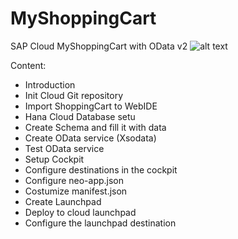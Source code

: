 # MyShoppingCart
SAP Cloud MyShoppingCart with OData v2
![alt text](https://github.com/buzzovi/MyShoppingCart/blob/master/ShoppingCartK%C3%A9p.PNG)

Content: 
- Introduction
- Init Cloud Git repository
- Import ShoppingCart to WebIDE
- Hana Cloud Database setu
- Create Schema and fill it with data
- Create OData service (Xsodata) 
- Test OData service
- Setup Cockpit
- Configure destinations in the cockpit
- Configure neo-app.json
- Costumize manifest.json
- Create Launchpad
- Deploy to cloud launchpad
- Configure the launchpad destination
 
